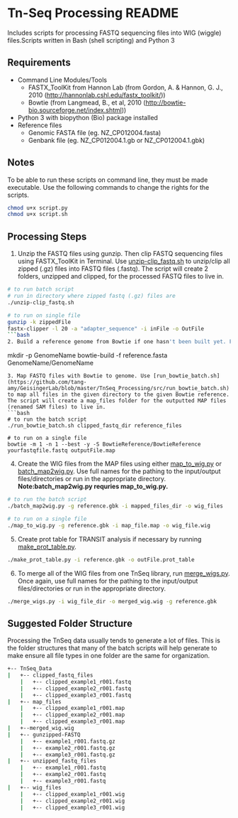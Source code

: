 # Tn-Seq Processing README

Includes scripts for processing FASTQ sequencing files into WIG (wiggle) files.Scripts written in Bash (shell scripting) and Python 3

## Requirements
- Command Line Modules/Tools
  - FASTX_ToolKit from Hannon Lab (from Gordon, A. & Hannon, G. J., 2010 (http://hannonlab.cshl.edu/fastx_toolkit/))
  - Bowtie (from Langmead, B., et al, 2010 (http://bowtie-bio.sourceforge.net/index.shtml))
- Python 3 with biopython (Bio) package installed
- Reference files
  - Genomic FASTA file (eg. NZ_CP012004.fasta)
  - Genbank file (eg. NZ_CP012004.1.gb or NZ_CP012004.1.gbk)

## Notes
To be able to run these scripts on command line, they must be made executable. Use the following commands to change the rights for the scripts.
```bash
chmod u+x script.py 
chmod u+x script.sh
```

## Processing Steps
1. Unzip the FASTQ files using gunzip. Then clip FASTQ sequencing files using FASTX_ToolKit in Terminal. Use [unzip-clip_fastq.sh](https://github.com/tang-amy/GeisingerLab/blob/master/TnSeq_Processing/src/unzip-clip_fastq.sh) to unzip/clip all zipped (.gz) files into FASTQ files (.fastq). The script will create 2 folders, unzipped and clipped, for the processed FASTQ files to live in.
```bash
# to run batch script 
# run in directory where zipped fastq (.gz) files are
./unzip-clip_fastq.sh

# to run on single file
gunzip -k zippedFile
fastx-clipper -l 20 -a "adapter_sequence" -i inFile -o OutFile
```bash
2. Build a reference genome from Bowtie if one hasn't been built yet. For Step 3, the reference directory should be enterd as GenomeName/GenomeName (what was used in this step). 
```
mkdir -p GenomeName
bowtie-build -f reference.fasta GenomeName/GenomeName
```
3. Map FASTQ files with Bowtie to genome. Use [run_bowtie_batch.sh](https://github.com/tang-amy/GeisingerLab/blob/master/TnSeq_Processing/src/run_bowtie_batch.sh) to map all files in the given directory to the given Bowtie reference. The script will create a map_files folder for the outputted MAP files (renamed SAM files) to live in.
```bash
# to run the batch script
./run_bowtie_batch.sh clipped_fastq_dir reference_files

# to run on a single file
bowtie -m 1 -n 1 --best -y -S BowtieReference/BowtieReference yourfastqfile.fastq outputFile.map
```
4. Create the WIG files from the MAP files using either [map_to_wig.py](https://github.com/tang-amy/GeisingerLab/blob/master/TnSeq_Processing/src/map_to_wig.py) or [batch_map2wig.py](https://github.com/tang-amy/GeisingerLab/blob/master/TnSeq_Processing/src/batch_map2wig.py). Use full names for the pathing to the input/output files/directories or run in the appropriate directory. __Note:batch_map2wig.py requries map_to_wig.py.__
```bash
# to run the batch script
./batch_map2wig.py -g reference.gbk -i mapped_files_dir -o wig_files

# to run on a single file
./map_to_wig.py -g reference.gbk -i map_file.map -o wig_file.wig
```
5. Create prot table for TRANSIT analysis if necessary by running [make_prot_table.py](https://github.com/tang-amy/GeisingerLab/blob/master/TnSeq_Processing/src/make_prot_table.py).
```bash
./make_prot_table.py -i reference.gbk -o outFile.prot_table
```
6. To merge all of the WIG files from one TnSeq library, run [merge_wigs.py](https://github.com/tang-amy/GeisingerLab/blob/master/TnSeq_Processing/src/merge_wigs.py). Once again, use full names for the pathing to the input/output files/directories or run in the appropriate directory.
```bash
./merge_wigs.py -i wig_file_dir -o merged_wig.wig -g reference.gbk
```

## Suggested Folder Structure
Processing the TnSeq data usually tends to generate a lot of files. This is the folder structures that many of the batch scripts will help generate to make ensure all file types in one folder are the same for organization.
```bash
+-- TnSeq_Data
|   +-- clipped_fastq_files
    |   +-- clipped_example1_r001.fastq
    |   +-- clipped_example2_r001.fastq
    |   +-- clipped_example3_r001.fastq
|   +-- map_files
    |   +-- clipped_example1_r001.map
    |   +-- clipped_example2_r001.map
    |   +-- clipped_example3_r001.map
|   +--merged_wig.wig
|   +-- gunzipped-FASTQ
    |   +-- example1_r001.fastq.gz
    |   +-- example2_r001.fastq.gz
    |   +-- example3_r001.fastq.gz
|   +-- unzipped_fastq_files
    |   +-- example1_r001.fastq
    |   +-- example2_r001.fastq
    |   +-- example3_r001.fastq
|   +-- wig_files
    |   +-- clipped_example1_r001.wig
    |   +-- clipped_example2_r001.wig
    |   +-- clipped_example3_r001.wig
```
